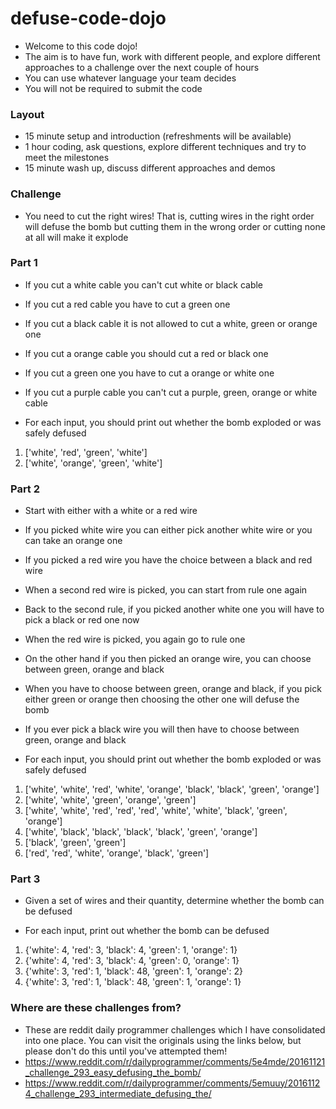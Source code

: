 # defuse-code-dojo
 -  Welcome to this code dojo!
 - The aim is to have fun, work with different people, and explore different approaches to a challenge over the next couple of hours
- You can use whatever language your team decides
- You will not be required to submit the code

### Layout
- 15 minute setup and introduction (refreshments will be available)
- 1 hour coding, ask questions, explore different techniques and try to meet the milestones
- 15 minute wash up, discuss different approaches and demos

### Challenge
- You need to cut the right wires! That is, cutting wires in the right order will defuse the bomb but cutting them in the wrong order or cutting none at all will make it explode

### Part 1
- If you cut a white cable you can't cut white or black cable
- If you cut a red cable you have to cut a green one
- If you cut a black cable it is not allowed to cut a white, green or orange one
- If you cut a orange cable you should cut a red or black one
- If you cut a green one you have to cut a orange or white one
- If you cut a purple cable you can't cut a purple, green, orange or white cable

- For each input, you should print out whether the bomb exploded or was safely defused
 1.  ['white', 'red', 'green', 'white']
 2.  ['white', 'orange', 'green', 'white']

### Part 2
- Start with either with a white or a red wire
- If you picked white wire you can either pick another white wire or you can take an orange one
- If you picked a red wire you have the choice between a black and red wire
- When a second red wire is picked, you can start from rule one again
- Back to the second rule, if you picked another white one you will have to pick a black or red one now
- When the red wire is picked, you again go to rule one
- On the other hand if you then picked an orange wire, you can choose between green, orange and black
- When you have to choose between green, orange and black, if you pick either green or orange then choosing the other one will defuse the bomb
- If you ever pick a black wire you will then have to choose between green, orange and black

- For each input, you should print out whether the bomb exploded or was safely defused
 1.  ['white', 'white', 'red', 'white', 'orange', 'black', 'black', 'green', 'orange']
 2.  ['white', 'white', 'green', 'orange', 'green']
 3.  ['white', 'white', 'red', 'red', 'red', 'white', 'white', 'black', 'green', 'orange']
 4.  ['white', 'black', 'black', 'black', 'black', 'green', 'orange']
 5.  ['black', 'green', 'green']
 6.  ['red', 'red', 'white', 'orange', 'black', 'green']

### Part 3
- Given a set of wires and their quantity, determine whether the bomb can be defused

- For each input, print out whether the bomb can be defused
 1.  {'white': 4, 'red': 3, 'black': 4, 'green': 1, 'orange': 1}
 2.  {'white': 4, 'red': 3, 'black': 4, 'green': 0, 'orange': 1}
 3.  {'white': 3, 'red': 1, 'black': 48, 'green': 1, 'orange': 2}
 4.  {'white': 3, 'red': 1, 'black': 48, 'green': 1, 'orange': 1}

### Where are these challenges from?
- These are reddit daily programmer challenges which I have consolidated into one place. You can visit the originals using the links below, but please don't do this until you've attempted them!
 - https://www.reddit.com/r/dailyprogrammer/comments/5e4mde/20161121_challenge_293_easy_defusing_the_bomb/
 - https://www.reddit.com/r/dailyprogrammer/comments/5emuuy/20161124_challenge_293_intermediate_defusing_the/
